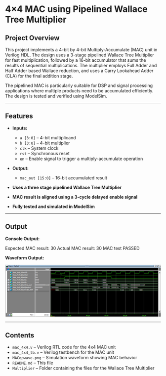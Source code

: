 # 4×4 MAC using Pipelined Wallace Tree Multiplier

## Project Overview

This project implements a 4-bit by 4-bit Multiply-Accumulate (MAC) unit in Verilog HDL. The design uses a 3-stage pipelined Wallace Tree Multiplier for fast multiplication, followed by a 16-bit accumulator that sums the results of sequential multiplications. The multiplier employs Full Adder and Half Adder based Wallace reduction, and uses a Carry Lookahead Adder (CLA) for the final addition stage.

The pipelined MAC is particularly suitable for DSP and signal processing applications where multiple products need to be accumulated efficiently. The design is tested and verified using ModelSim.

---

## Features

- **Inputs:**  
  - `a [3:0]` – 4-bit multiplicand  
  - `b [3:0]` – 4-bit multiplier  
  - `clk` – System clock  
  - `rst` – Synchronous reset  
  - `en` – Enable signal to trigger a multiply-accumulate operation

- **Output:**  
  - `mac_out [15:0]` – 16-bit accumulated result

- **Uses a three stage pipelined Wallace Tree Multiplier**
- **MAC result is aligned using a 3-cycle delayed enable signal**
- **Fully tested and simulated in ModelSim**

---

## Output

**Console Output:**

Expected MAC result: 30
Actual MAC result: 30
MAC test PASSED

**Waveform Output:**

![Waveform Screenshot](MACopwave.png)

---

## Contents

- `mac_4x4.v` – Verilog RTL code for the 4x4 MAC unit  
- `mac_4x4_tb.v` – Verilog testbench for the MAC unit  
- `MACopwave.png` – Simulation waveform showing MAC behavior  
- `README.md` – This file
- `Multiplier` – Folder containing the files for the Wallace Tree Multiplier
